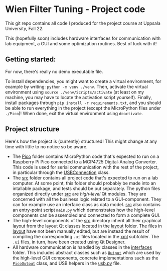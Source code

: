 # Wien Filter Tuning - Project code
This git repo contains all code I produced for the project course at Uppsala University, Fall 22.

This (hopefully soon) includes hardware interfaces for communication with lab equipment, a GUI and some optimization routines. Best of luck with it!

## Getting started:
For now, there's really no demo executable file.

To install dependencies, you might want to create a virtual environment, for example by writing: `python -m venv ./venv`. Then, activate the virtual environment using `source ./venv/Scripts/activate` (at least on my machine, you may have to locate the activation script yourself). Finally, install packages through `pip install -r requirements.txt`, and you should be able to run everything in the project (except the MicroPython files under `./Pico`)! When done, exit the virtual environment using `deactivate`.

## Project structure
Here's how the project is (currently) structured! This might change at any time with little to no notice so be aware.
- The [Pico](Pico/) folder contains MicroPython code that's expected to run on a Raspberry Pi Pico connected to a MCP4725 Digital-Analog Converter. This code is used for serial communication with the rest of the project, in particular through the [USBConnection](src/interfaces/usb.py) class.
- The [src](src/) folder contains all project code that's expected to run on a lab computer. At some point, this folder should probably be made into an intallable package, and tests should be put separately. The python files organized directly under [src](src/) are *high-level* Qt modules. They are concerned with all the business logic related to a GUI-component. They can for example use an interface class as data model. [src](src/) also contains an entry-point script `main.py` which demonstrates how the high-level components can be assembled and connected to form a complete GUI.
- The high-level components of the [src](src) directory inherit all their graphical layout from the layout Qt classes located in the [layout](src/layout/) folder. The files in [layout](src/layout/) have not been manually edited, but are instead the result of compiling the corresponding `.ui` files located in the [xml](src/layout/xml/) subfolder. The `.ui` files, in turn, have been created using Qt Designer.
- All hardware communication is handled by classes in the [interfaces](src/interfaces/) folder. This includes abstract classes such as [`Output`](src/interfaces/output.py) which are used by the high-level GUI components, concrete implementations such as the [`PicoOutput`](src/interfaces/pico_output.py) class, and USB helpers in the [usb.py](src/interfaces/usb.py) file.

